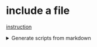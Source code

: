 # include a file

[instruction](includes/include_file.md)

<details>
    <summary>Generate scripts from markdown</summary>

    [instruction](includes/include_file.md)

</details>
